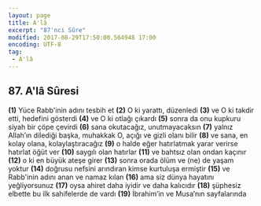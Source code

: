 ```yaml
---
layout: page
title: A'lâ
excerpt: "87'nci Sûre"
modified: 2017-08-29T17:50:00.564948 17:00
encoding: UTF-8
tag: 
 - A'lâ
---
```


## 87. A'lâ Sûresi

**(1)** Yüce Rabb'inin adını tesbih et
**(2)** O ki yarattı, düzenledi
**(3)** ve O ki takdir etti, hedefini gösterdi
**(4)** ve O ki otlağı çıkardı
**(5)** sonra da onu kupkuru siyah bir çöpe çevirdi
**(6)** sana okutacağız, unutmayacaksın
**(7)** yalnız Allah’ın dilediği başka, muhakkak O, açığı ve gizli olanı bilir
**(8)** ve sana, en kolay olana, kolaylaştıracağız 
**(9)** o halde eğer hatırlatmak yarar verirse hatırlat öğüt ver
**(10)** saygılı olan hatırlar
**(11)** ve bahtsız olan ondan kaçınır
**(12)** o ki en büyük ateşe girer
**(13)** sonra orada ölüm ve (ne) de yaşam yoktur
**(14)** doğrusu nefsini arındıran kimse kurtuluşa ermiştir
**(15)** ve Rabb'inin adını anan ve namaz kılan
**(16)** ama siz dünya hayatını yeğliyorsunuz
**(17)** oysa ahiret daha iyidir ve daha kalıcıdır
**(18)** şüphesiz elbette bu ilk sahifelerde de vardı
**(19)** İbrahim’in ve Musa’nın sayfalarında
